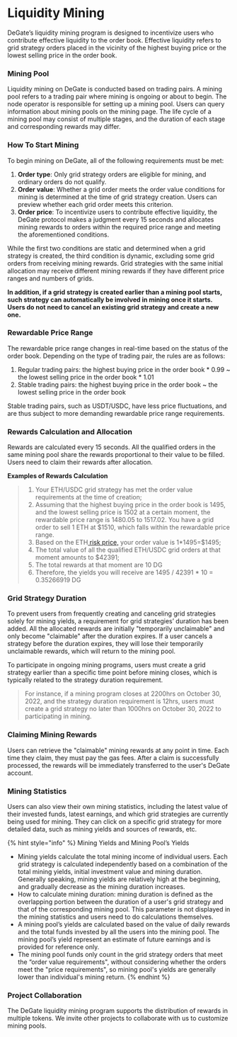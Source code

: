 # Liquidity Mining

DeGate’s liquidity mining program is designed to incentivize users who contribute effective liquidity to the order book. Effective liquidity refers to grid strategy orders placed in the vicinity of the highest buying price or the lowest selling price in the order book.

### Mining Pool

Liquidity mining on DeGate is conducted based on trading pairs. A mining pool refers to a trading pair where mining is ongoing or about to begin. The node operator is responsible for setting up a mining pool. Users can query information about mining pools on the mining page. The life cycle of a mining pool may consist of multiple stages, and the duration of each stage and corresponding rewards may differ.

### How To Start Mining

To begin mining on DeGate, all of the following requirements must be met:

1. **Order type**: Only grid strategy orders are eligible for mining, and ordinary orders do not qualify.&#x20;
2. **Order value**: Whether a grid order meets the order value conditions for mining is determined at the time of grid strategy creation. Users can preview whether each grid order meets this criterion.
3. **Order price**: To incentivize users to contribute effective liquidity, the DeGate protocol makes a judgment every 15 seconds and allocates mining rewards to orders within the required price range and meeting the aforementioned conditions.&#x20;

While the first two conditions are static and determined when a grid strategy is created, the third condition is dynamic, excluding some grid orders from receiving mining rewards. Grid strategies with the same initial allocation may receive different mining rewards if they have different price ranges and numbers of grids.

**In addition, if a grid strategy is created earlier than a mining pool starts, such strategy can automatically be involved in mining once it starts. Users do not need to cancel an existing grid strategy and create a new one.**

### Rewardable Price Range

The rewardable price range changes in real-time based on the status of the order book. Depending on the type of trading pair, the rules are as follows:

1. Regular trading pairs: the highest buying price in the order book \* 0.99 \~ the lowest selling price in the order book \* 1.01
2. Stable trading pairs: the highest buying price in the order book \~ the lowest selling price in the order book

Stable trading pairs, such as USDT/USDC, have less price fluctuations, and are thus subject to more demanding rewardable price range requirements.&#x20;

### Rewards Calculation and Allocation

Rewards are calculated every 15 seconds. All the qualified orders in the same mining pool share the rewards proportional to their value to be filled. Users need to claim their rewards after allocation.

**Examples of Rewards Calculation**

> 1. Your ETH/USDC grid strategy has met the order value requirements at the time of creation;&#x20;
> 2. Assuming that the highest buying price in the order book is 1495, and the lowest selling price is 1502 at a certain moment, the rewardable price range is 1480.05 to 1517.02. You have a grid order to sell 1 ETH at $1510, which falls within the rewardable price range.
> 3. Based on the ETH[ risk price,](../concepts/economic-security.md#risk-price) your order value is 1\*1495=$1495;
> 4. The total value of all the qualified ETH/USDC grid orders at that moment amounts to $42391;
> 5. The total rewards at that moment are 10 DG
> 6. Therefore, the yields you will receive are 1495 / 42391 \* 10 = 0.35266919 DG

### Grid Strategy Duration

To prevent users from frequently creating and canceling grid strategies solely for mining yields, a requirement for grid strategies’ duration has been added. All the allocated rewards are initially "temporarily unclaimable" and only become "claimable"  after the duration expires. If a user cancels a strategy before the duration expires, they will lose their temporarily unclaimable rewards, which will return to the mining pool.

To participate in ongoing mining programs, users must create a grid strategy earlier than a specific time point before mining closes, which is typically related to the strategy duration requirement.

> For instance, if a mining program closes at 2200hrs on October 30, 2022, and the strategy duration requirement is 12hrs, users must create a grid strategy no later than 1000hrs on October 30, 2022 to participating in mining.



### Claiming Mining Rewards

Users can retrieve the "claimable" mining rewards at any point in time. Each time they claim, they must pay the gas fees. After a claim is successfully processed, the rewards will be immediately transferred to the user's DeGate account.

### Mining Statistics

Users can also view their own mining statistics, including the latest value of their invested funds, latest earnings, and which grid strategies are currently being used for mining. They can click on a specific grid strategy for more detailed data, such as mining yields and sources of rewards, etc.

{% hint style="info" %}
Mining Yields and Mining Pool’s Yields

* Mining yields calculate the total mining income of individual users. Each grid strategy is calculated independently based on a combination of the total mining yields, initial investment value and mining duration. Generally speaking, mining yields are relatively high at the beginning, and gradually decrease as the mining duration increases.
* How to calculate mining duration: mining duration is defined as the overlapping portion between the duration of a user's grid strategy and that of the corresponding mining pool. This parameter is not displayed in the mining statistics and users need to do calculations themselves.&#x20;
* A mining pool’s yields are calculated based on the value of daily rewards and the total funds invested by all the users into the mining pool. The mining pool’s yield represent an estimate of future earnings and is provided for reference only.
* The mining pool funds only count in the grid strategy orders that meet the “order value requirements", without considering whether the orders meet the "price requirements", so mining pool's yields are generally lower than individual's mining return.&#x20;
{% endhint %}

### Project Collaboration

The DeGate liquidity mining program supports the distribution of rewards in multiple tokens. We invite other projects to collaborate with us to customize mining pools.
